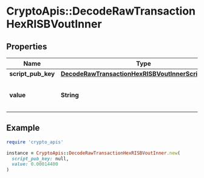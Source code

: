 # CryptoApis::DecodeRawTransactionHexRISBVoutInner

## Properties

| Name | Type | Description | Notes |
| ---- | ---- | ----------- | ----- |
| **script_pub_key** | [**DecodeRawTransactionHexRISBVoutInnerScriptPubKey**](DecodeRawTransactionHexRISBVoutInnerScriptPubKey.md) |  |  |
| **value** | **String** | Represents the sent/received amount. | [optional] |

## Example

```ruby
require 'crypto_apis'

instance = CryptoApis::DecodeRawTransactionHexRISBVoutInner.new(
  script_pub_key: null,
  value: 0.00014400
)
```

